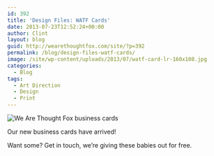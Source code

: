 ```yaml
---
id: 392
title: 'Design Files: WATF Cards'
date: 2013-07-23T12:52:24+00:00
author: Clint
layout: blog
guid: http://wearethoughtfox.com/site/?p=392
permalink: /blog/design-files-watf-cards/
image: /site/wp-content/uploads/2013/07/watf-card-lr-160x108.jpg
categories:
  - Blog
tags:
  - Art Direction
  - Design
  - Print
---
```

<img class="alignnone size-full wp-image-396" alt="We Are Thought Fox business cards" src="http://wearethoughtfox.com/site/wp-content/uploads/2013/07/watf-card-2-lr.jpg" srcset="http://wearethoughtfox.com/site/wp-content/uploads/2013/07/watf-card-2-lr.jpg 700w, http://wearethoughtfox.com/site/wp-content/uploads/2013/07/watf-card-2-lr-580x393.jpg 580w, http://wearethoughtfox.com/site/wp-content/uploads/2013/07/watf-card-2-lr-160x108.jpg 160w, http://wearethoughtfox.com/site/wp-content/uploads/2013/07/watf-card-2-lr-600x407.jpg 600w, http://wearethoughtfox.com/site/wp-content/uploads/2013/07/watf-card-2-lr-400x271.jpg 400w" sizes="(max-width: 700px) 100vw, 700px" />

Our new business cards have arrived!

Want some? Get in touch, we’re giving these babies out for free.
